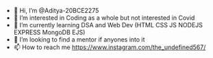 - 👋 Hi, I’m @Aditya-20BCE2275
- 👀 I’m interested in Coding as a whole but not interested in Covid
- 🌱 I’m currently learning DSA and Web Dev (HTML CSS JS NODEJS EXPRESS MongoDB EJS)
- 💞️ I’m looking to find a mentor if anyones into it
- 📫 How to reach me https://www.instagram.com/the_undefined567/

<!---
Aditya-20BCE2275/Aditya-20BCE2275 is a ✨ special ✨ repository because its `README.md` (this file) appears on your GitHub profile.
You can click the Preview link to take a look at your changes.
--->
